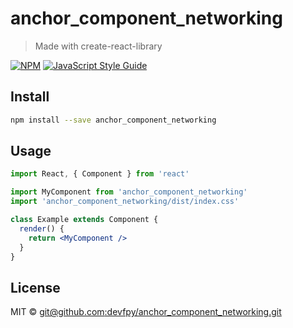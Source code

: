 # anchor_component_networking

> Made with create-react-library

[![NPM](https://img.shields.io/npm/v/anchor_component_networking.svg)](https://www.npmjs.com/package/anchor_component_networking) [![JavaScript Style Guide](https://img.shields.io/badge/code_style-standard-brightgreen.svg)](https://standardjs.com)

## Install

```bash
npm install --save anchor_component_networking
```

## Usage

```jsx
import React, { Component } from 'react'

import MyComponent from 'anchor_component_networking'
import 'anchor_component_networking/dist/index.css'

class Example extends Component {
  render() {
    return <MyComponent />
  }
}
```

## License

MIT © [git@github.com:devfpy/anchor_component_networking.git](https://github.com/git@github.com:devfpy/anchor_component_networking.git)
